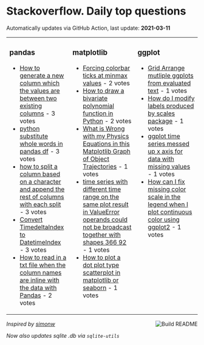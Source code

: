# Stackoverflow. Daily top questions 

Automatically updates via GitHub Action, last update: **<!-- date starts -->2021-03-11<!-- date ends -->**


<table><tr><td valign="top" width="33%">

### pandas
<!-- pandas starts -->
* [How to generate a new column which the values are between two existing columns](https://stackoverflow.com/questions/66590229/how-to-generate-a-new-column-which-the-values-are-between-two-existing-columns) - 3 votes
* [python substitute whole words in pandas df](https://stackoverflow.com/questions/66586810/python-substitute-whole-words-in-pandas-df) - 3 votes
* [how to split a column based on a character and append the rest of columns with each split](https://stackoverflow.com/questions/66577285/how-to-split-a-column-based-on-a-character-and-append-the-rest-of-columns-with-e) - 3 votes
* [Convert TimedeltaIndex to DatetimeIndex](https://stackoverflow.com/questions/66588484/convert-timedeltaindex-to-datetimeindex) - 3 votes
* [How to read in a txt file when the column names are inline with the data with Pandas](https://stackoverflow.com/questions/66589600/how-to-read-in-a-txt-file-when-the-column-names-are-inline-with-the-data-with-p) - 2 votes
<!-- pandas ends -->
</td><td valign="top" width="34%">


### matplotlib
<!-- matplotlib starts -->
* [Forcing colorbar ticks at minmax values](https://stackoverflow.com/questions/66585484/forcing-colorbar-ticks-at-min-max-values) - 2 votes
* [How to draw a bivariate polynomial function in Python](https://stackoverflow.com/questions/66577256/how-to-draw-a-bi-variate-polynomial-function-in-python) - 2 votes
* [What is Wrong with my Physics Equations in this Matplotlib Graph of Object Trajectories](https://stackoverflow.com/questions/66589574/what-is-wrong-with-my-physics-equations-in-this-matplotlib-graph-of-object-traje) - 1 votes
* [time series with different time range on the same plot result in ValueError operands could not be broadcast together with shapes 366 92](https://stackoverflow.com/questions/66585029/time-series-with-different-time-range-on-the-same-plot-result-in-valueerror-ope) - 1 votes
* [How to plot a dot plot type scatterplot in matplotlib or seaborn](https://stackoverflow.com/questions/66579313/how-to-plot-a-dot-plot-type-scatterplot-in-matplotlib-or-seaborn) - 1 votes
<!-- matplotlib ends -->
</td><td valign="top" width="34%">


### ggplot
<!-- ggplot2 starts -->
* [Grid Arrange mutliple ggplots from evaluated text](https://stackoverflow.com/questions/66581347/grid-arrange-mutliple-ggplots-from-evaluated-text) - 1 votes
* [How do I modify labels produced by scales package](https://stackoverflow.com/questions/66589314/how-do-i-modify-labels-produced-by-scales-package) - 1 votes
* [ggplot time series messed up x axis for data with missing values](https://stackoverflow.com/questions/66582125/ggplot-time-series-messed-up-x-axis-for-data-with-missing-values) - 1 votes
* [How can I fix missing color scale in the legend when I plot continuous color using ggplot2](https://stackoverflow.com/questions/66575610/how-can-i-fix-missing-color-scale-in-the-legend-when-i-plot-continuous-color-usi) - 1 votes
<!-- ggplot2 ends -->
</td></tr></table>

<a href="https://github.com/hp0404/hp0404/actions"><img src="https://github.com/hp0404/hp0404/workflows/Build%20README/badge.svg" align="right" alt="Build README"></a> <p>*Inspired by  [simonw](https://github.com/simonw/simonw)*</p> <p> *Now also updates sqlite .db via `sqlite-utils`* </p>
